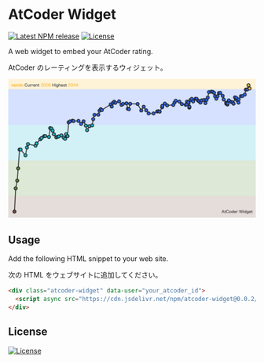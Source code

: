 # AtCoder Widget

[![Latest NPM release][npm-badge]][npm-badge-url]
[![License][license-badge]][license-badge-url]

A web widget to embed your AtCoder rating.

AtCoder のレーティングを表示するウィジェット。

![atcoder-widget](image.png)

## Usage

Add the following HTML snippet to your web site.

次の HTML をウェブサイトに追加してください。

```html
<div class="atcoder-widget" data-user="your_atcoder_id">
  <script async src="https://cdn.jsdelivr.net/npm/atcoder-widget@0.0.2/dist/widget.js"></script>
</div>
```

## License

[![License][license-badge]][license-badge-url]

[npm-badge]: https://img.shields.io/npm/v/atcoder-widget.svg
[npm-badge-url]: https://www.npmjs.com/package/atcoder-widget
[license-badge]: https://img.shields.io/github/license/rdrgn/atcoder-widget
[license-badge-url]: ./LICENSE
